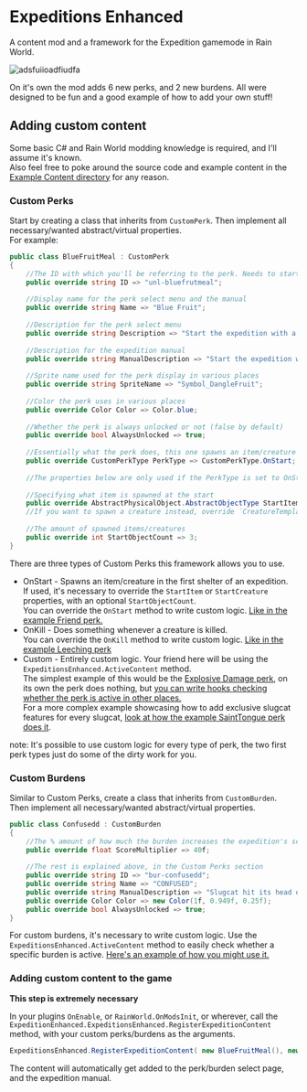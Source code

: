 # Expeditions Enhanced


A content mod and a framework for the Expedition gamemode in Rain World.

![adsfuiioadfiudfa](https://github.com/Nacu0021/ExpeditionEnhanced/assets/67332756/f38f6fa4-0689-4deb-a704-c94edcd0bdbf)


On it's own the mod adds 6 new perks, and 2 new burdens. All were designed to be fun and a good example of how to add your own stuff!

## Adding custom content
Some basic C# and Rain World modding knowledge is required, and I'll assume it's known.  
Also feel free to poke around the source code and example content in the [Example Content directory](ExpeditionEnhanced/ExampleContent) for any reason.

### Custom Perks
Start by creating a class that inherits from `CustomPerk`. Then implement all necessary/wanted abstract/virtual properties.  
For example:
```csharp
public class BlueFruitMeal : CustomPerk
{
    //The ID with which you'll be referring to the perk. Needs to start with "unl-"
    public override string ID => "unl-bluefrutmeal"; 
    
    //Display name for the perk select menu and the manual
    public override string Name => "Blue Fruit"; 
    
    //Description for the perk select menu
    public override string Description => "Start the expedition with a Blue Fruit meal!";
    
    //Description for the expedition manual
    public override string ManualDescription => "Start the expedition with 3 Blue Fruits, a yummy meal that might help on the first cycle.";
    
    //Sprite name used for the perk display in various places
    public override string SpriteName => "Symbol_DangleFruit";
    
    //Color the perk uses in various places
    public override Color Color => Color.blue; 
    
    //Whether the perk is always unlocked or not (false by default)
    public override bool AlwaysUnlocked => true;
    
    //Essentially what the perk does, this one spawns an item/creature at the start of an expedition
    public override CustomPerkType PerkType => CustomPerkType.OnStart;
    
    //The properties below are only used if the PerkType is set to OnStart
    
    //Specifying what item is spawned at the start
    public override AbstractPhysicalObject.AbstractObjectType StartItem => AbstractPhysicalObject.AbstractObjectType.DangleFruit;
    //If you want to spawn a creature instead, override `CreatureTemplate.Type StartCreature`
    
    //The amount of spawned items/creatures
    public override int StartObjectCount => 3;
}
```
There are three types of Custom Perks this framework allows you to use.
+ OnStart - Spawns an item/creature in the first shelter of an expedition.  
If used, it's necessary to override the `StartItem` or `StartCreature` properties, with an optional `StartObjectCount`.  
You can override the `OnStart` method to write custom logic. [Like in the example Friend perk.](ExpeditionEnhanced/ExampleContent/Friend.cs)
+ OnKill - Does something whenever a creature is killed.  
You can override the `OnKill` method to write custom logic. [Like in the example Leeching perk](ExpeditionEnhanced/ExampleContent/Leeching.cs)
+ Custom - Entirely custom logic. Your friend here will be using the `ExpeditionsEnhanced.ActiveContent` method.  
The simplest example of this would be the [Explosive Damage perk](ExpeditionEnhanced/ExampleContent/ExplosiveDamage.cs), on its own the perk does nothing, but [you can write hooks checking whether the perk is active in other places.](https://github.com/Nacu0021/ExpeditionEnhanced/blob/master/ExpeditionEnhanced/ExampleContent/ExamplePerkHooks.cs??plain=1#L34)  
For a more complex example showcasing how to add exclusive slugcat features for every slugcat, [look at how the example SaintTongue perk does it](https://github.com/Nacu0021/ExpeditionEnhanced/blob/master/ExpeditionEnhanced/ExampleContent/ExamplePerkHooks.cs??plain=1#L200).

note: It's possible to use custom logic for every type of perk, the two first perk types just do some of the dirty work for you.

### Custom Burdens
Similar to Custom Perks, create a class that inherits from `CustomBurden`. Then implement all necessary/wanted abstract/virtual properties.  
```csharp
public class Confusedd : CustomBurden
{
    //The % amount of how much the burden increases the expedition's score.
    public override float ScoreMultiplier => 40f;
    
    //The rest is explained above, in the Custom Perks section
    public override string ID => "bur-confusedd";
    public override string Name => "CONFUSED";
    public override string ManualDescription => "Slugcat hit its head on a rock earlier, now its memory seems to be working funny. What time is it again?";
    public override Color Color => new Color(1f, 0.949f, 0.25f);
    public override bool AlwaysUnlocked => true;
}
```
For custom burdens, it's necessary to write custom logic. Use the `ExpeditionsEnhanced.ActiveContent` method to easily check whether a specific burden is active.
[Here's an example of how you might use it.](https://github.com/Nacu0021/ExpeditionEnhanced/blob/master/ExpeditionEnhanced/ExampleContent/ExampleBurdenHooks.cs#L106)

### Adding custom content to the game
**This step is extremely necessary**


In your plugins `OnEnable`, or `RainWorld.OnModsInit`, or wherever, call the `ExpeditionEnhanced.ExpeditionsEnhanced.RegisterExpeditionContent` method, with your custom perks/burdens as the arguments.
```csharp
ExpeditionsEnhanced.RegisterExpeditionContent( new BlueFruitMeal(), new Confusedd() ); //Adding our example content to Expedition properly
```
The content will automatically get added to the perk/burden select page, and the expedition manual.
